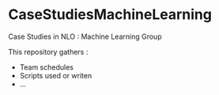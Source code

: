 # CaseStudiesMachineLearning
Case Studies in NLO : Machine Learning Group

This repository gathers :
- Team schedules
- Scripts used or writen
- ...
